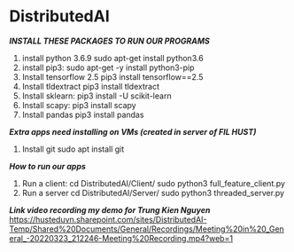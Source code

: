 # DistributedAI

***INSTALL THESE PACKAGES TO RUN OUR PROGRAMS***
1) install python 3.6.9
sudo apt-get install python3.6
2) install pip3:
sudo apt-get -y install python3-pip
3) Install tensorflow 2.5
pip3 install tensorflow==2.5
4) Install tldextract
pip3 install tldextract
5) Install sklearn:
pip3 install -U scikit-learn
6) Install scapy:
pip3 install scapy
7) Install pandas
pip3 install pandas

***Extra apps need installing on VMs (created in server of FIL HUST)***
1) Install git
sudo apt install git

***How to run our apps***
1) Run a client:
   cd DistributedAI/Client/
   sudo python3 full_feature_client.py
3) Run a server
   cd DistributedAI/Server/
   sudo python3 threaded_server.py
   
***Link video recording my demo for Trung Kien Nguyen***
https://husteduvn.sharepoint.com/sites/DistributedAI-Temp/Shared%20Documents/General/Recordings/Meeting%20in%20_General_-20220323_212246-Meeting%20Recording.mp4?web=1
